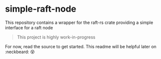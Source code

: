 # simple-raft-node
This repository contains a wrapper for the raft-rs crate providing a simple interface for a raft node

> This project is highly work-in-progress

For now, read the source to get started. This readme will be helpful later on :neckbeard: :dizzy_face:
